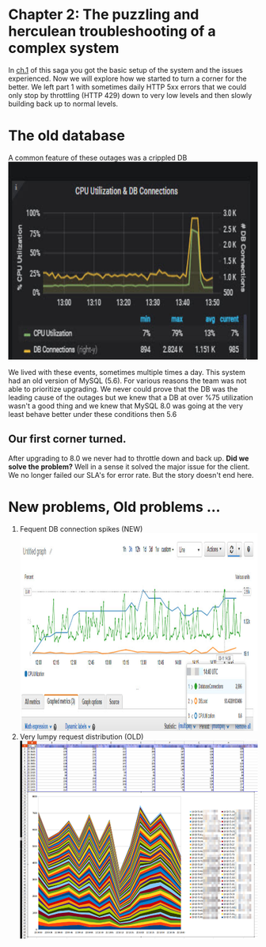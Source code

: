 # Chapter 2: The puzzling and herculean troubleshooting of a complex system
In [ch.1](./connection_behavior.md) of this saga you got the basic setup of the system and the issues experienced. Now we will explore how we started to turn a corner for the better. We left part 1 with sometimes daily HTTP 5xx errors that we could only stop by throttling (HTTP 429) down to very low levels and then slowly building back up to normal levels.

# The old database
A common feature of these outages was a crippled DB <img src="https://github.com/Heraclitus/wiki/blob/master/aws/crippled-db.jpg" height="400"/>

We lived with these events, sometimes multiple times a day. This system had an old version of MySQL (5.6). For various reasons the team was not able to prioritize upgrading. We never could prove that the DB was the leading cause of the outages but we knew that a DB at over %75 utilization wasn't a good thing and we knew that MySQL 8.0 was going at the very least behave better under these conditions then 5.6

## Our first corner turned. 
After upgrading to 8.0 we never had to throttle down and back up. **Did we solve the problem?** Well in a sense it solved the major issue for the client. We no longer failed our SLA's for error rate. But the story doesn't end here.

# New problems, Old problems ...
1. Fequent DB connection spikes (NEW) <img src="https://github.com/Heraclitus/wiki/blob/master/aws/frequent-db-connection-spikes.jpg" height="400"/>
3. Very lumpy request distribution (OLD) <img src="https://github.com/Heraclitus/wiki/blob/master/aws/lumpy-nlb.jpg" height="400"/>




